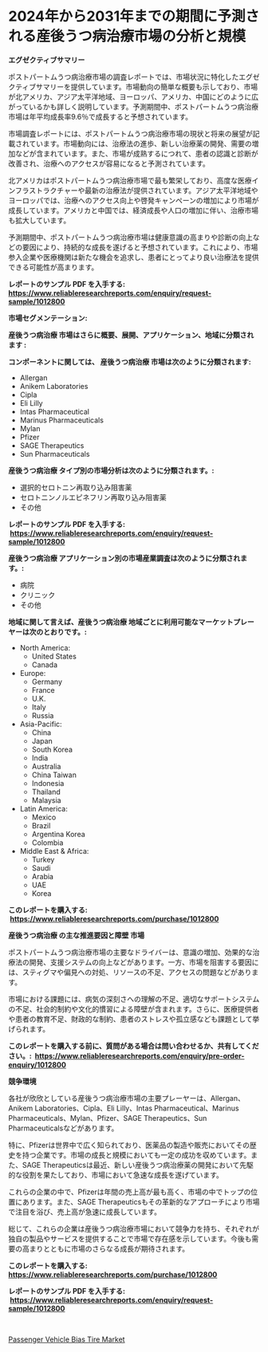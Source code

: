 <p><h1>2024年から2031年までの期間に予測される産後うつ病治療市場の分析と規模</h1></p><p><strong>エグゼクティブサマリー</strong></p>
<p><p>ポストパートムうつ病治療市場の調査レポートでは、市場状況に特化したエグゼクティブサマリーを提供しています。市場動向の簡単な概要も示しており、市場が北アメリカ、アジア太平洋地域、ヨーロッパ、アメリカ、中国にどのように広がっているかも詳しく説明しています。予測期間中、ポストパートムうつ病治療市場は年平均成長率9.6％で成長すると予想されています。</p><p>市場調査レポートには、ポストパートムうつ病治療市場の現状と将来の展望が記載されています。市場動向には、治療法の進歩、新しい治療薬の開発、需要の増加などが含まれています。また、市場が成熟するにつれて、患者の認識と診断が改善され、治療へのアクセスが容易になると予測されています。</p><p>北アメリカはポストパートムうつ病治療市場で最も繁栄しており、高度な医療インフラストラクチャーや最新の治療法が提供されています。アジア太平洋地域やヨーロッパでは、治療へのアクセス向上や啓発キャンペーンの増加により市場が成長しています。アメリカと中国では、経済成長や人口の増加に伴い、治療市場も拡大しています。</p><p>予測期間中、ポストパートムうつ病治療市場は健康意識の高まりや診断の向上などの要因により、持続的な成長を遂げると予想されています。これにより、市場参入企業や医療機関は新たな機会を追求し、患者にとってより良い治療法を提供できる可能性が高まります。</p></p>
<p><strong>レポートのサンプル PDF を入手する: <a href="https://www.reliableresearchreports.com/enquiry/request-sample/1012800">https://www.reliableresearchreports.com/enquiry/request-sample/1012800</a></strong></p>
<p><strong>市場セグメンテーション:</strong></p>
<p><strong> 産後うつ病治療 市場はさらに概要、展開、アプリケーション、地域に分類されます :</strong></p>
<p><strong>コンポーネントに関しては、 産後うつ病治療 市場は次のように分類されます: &nbsp;</strong></p>
<p><ul><li>Allergan</li><li>Anikem Laboratories</li><li>Cipla</li><li>Eli Lilly</li><li>Intas Pharmaceutical</li><li>Marinus Pharmaceuticals</li><li>Mylan</li><li>Pfizer</li><li>SAGE Therapeutics</li><li>Sun Pharmaceuticals</li></ul></p>
<p><strong> 産後うつ病治療 タイプ別の市場分析は次のように分類されます。:</strong></p>
<p><ul><li>選択的セロトニン再取り込み阻害薬</li><li>セロトニンノルエピネフリン再取り込み阻害薬</li><li>その他</li></ul></p>
<p><strong>レポートのサンプル PDF を入手する: &nbsp;<a href="https://www.reliableresearchreports.com/enquiry/request-sample/1012800">https://www.reliableresearchreports.com/enquiry/request-sample/1012800</a></strong></p>
<p><strong> 産後うつ病治療 アプリケーション別の市場産業調査は次のように分類されます。:</strong></p>
<p><ul><li>病院</li><li>クリニック</li><li>その他</li></ul></p>
<p><strong>地域に関して言えば、産後うつ病治療 地域ごとに利用可能なマーケットプレーヤーは次のとおりです。:</strong></p>
<p><ul>
    <li>
        North America:
        <ul>
            <li>United States</li>
            <li>Canada</li>
        </ul>
    </li>
    <li>
        Europe:
        <ul>
            <li>Germany</li>
            <li>France</li>
            <li>U.K.</li>
            <li>Italy</li>
            <li>Russia</li>
        </ul>
    </li>
    <li>
        Asia-Pacific:
        <ul>
            <li>China</li>
            <li>Japan</li>
            <li>South Korea</li>
            <li>India</li>
            <li>Australia</li>
            <li>China Taiwan</li>
            <li>Indonesia</li>
            <li>Thailand</li>
            <li>Malaysia</li>
        </ul>
    </li>
    <li>
        Latin America:
        <ul>
            <li>Mexico</li>
            <li>Brazil</li>
            <li>Argentina Korea</li>
            <li>Colombia</li>
        </ul>
    </li>
    <li>
        Middle East & Africa:
        <ul>
            <li>Turkey</li>
            <li>Saudi</li>
            <li>Arabia</li>
            <li>UAE</li>
            <li>Korea</li>
        </ul>
    </li>
    </ul></p>
<p><strong>このレポートを購入する: &nbsp;<a href="https://www.reliableresearchreports.com/purchase/1012800">https://www.reliableresearchreports.com/purchase/1012800</a></strong></p>
<p><strong>産後うつ病治療 の主な推進要因と障壁 市場</strong></p>
<p><p>ポストパートムうつ病治療市場の主要なドライバーは、意識の増加、効果的な治療法の開発、支援システムの向上などがあります。一方、市場を阻害する要因には、スティグマや偏見への対処、リソースの不足、アクセスの問題などがあります。</p><p>市場における課題には、病気の深刻さへの理解の不足、適切なサポートシステムの不足、社会的制約や文化的慣習による障壁が含まれます。さらに、医療提供者や患者の教育不足、財政的な制約、患者のストレスや孤立感なども課題として挙げられます。</p></p>
<p><strong>このレポートを購入する前に、質問がある場合は問い合わせるか、共有してください。:&nbsp; <a href="https://www.reliableresearchreports.com/enquiry/pre-order-enquiry/1012800">https://www.reliableresearchreports.com/enquiry/pre-order-enquiry/1012800</a></strong></p>
<p><strong>競争環境</strong></p>
<p><p>各社が欣欣としている産後うつ病治療市場の主要プレーヤーは、Allergan、Anikem Laboratories、Cipla、Eli Lilly、Intas Pharmaceutical、Marinus Pharmaceuticals、Mylan、Pfizer、SAGE Therapeutics、Sun Pharmaceuticalsなどがあります。</p><p>特に、Pfizerは世界中で広く知られており、医薬品の製造や販売においてその歴史を持つ企業です。市場の成長と規模においても一定の成功を収めています。また、SAGE Therapeuticsは最近、新しい産後うつ病治療薬の開発において先駆的な役割を果たしており、市場において急速な成長を遂げています。</p><p>これらの企業の中で、Pfizerは年間の売上高が最も高く、市場の中でトップの位置にあります。また、SAGE Therapeuticsもその革新的なアプローチにより市場で注目を浴び、売上高が急速に成長しています。</p><p>総じて、これらの企業は産後うつ病治療市場において競争力を持ち、それぞれが独自の製品やサービスを提供することで市場で存在感を示しています。今後も需要の高まりとともに市場のさらなる成長が期待されます。</p></p>
<p><strong>このレポートを購入する: &nbsp; <a href="https://www.reliableresearchreports.com/purchase/1012800">https://www.reliableresearchreports.com/purchase/1012800</a></strong></p>
<p><strong>レポートのサンプル PDF を入手する: &nbsp;<a href="https://www.reliableresearchreports.com/enquiry/request-sample/1012800">https://www.reliableresearchreports.com/enquiry/request-sample/1012800</a></strong><strong></strong></p>
<p>&nbsp;</p>
<p><p><a href="https://fuschia-pecorino-a6d.notion.site/Passenger-Vehicle-Bias-Tire-Market-Research-Report-Forecasted-for-Period-from-2024-2031-by-Market-142b4d77c6a2442a97d3b21e237940dd">Passenger Vehicle Bias Tire Market</a></p></p>